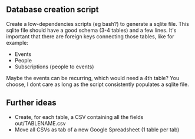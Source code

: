 ## Database creation script

Create a low-dependencies scripts (eg bash?) to generate a sqlite file.
This sqlite file should have a good schema (3-4 tables) and a few lines.
It's important that there are foreign keys connecting those tables, like for example:
- Events
- People
- Subscriptions (people to events)

Maybe the events can be recurring, which would need a 4th table? You choose, I dont care as long as the script consistently populates a sqlite file.

## Further ideas

* Create, for each table, a CSV containing all the fields out/TABLENAME.csv
* Move all CSVs as tab of a new Google Spreadsheet (1 table per tab)
